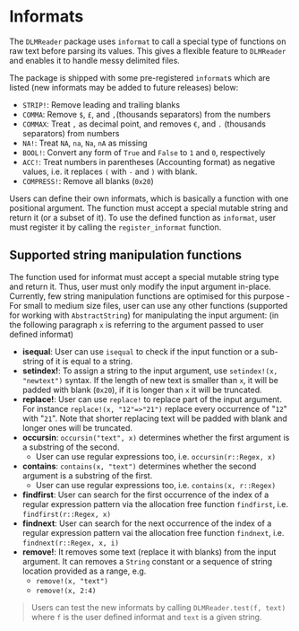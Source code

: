 # Informats

The `DLMReader` package uses `informat` to call a special type of functions on raw text before parsing its values. This gives a flexible feature to `DLMReader` and enables it to handle messy delimited files.

The package is shipped with some pre-registered `informat`s which are listed (new informats may be added to future releases) below:

* `STRIP!`: Remove leading and trailing blanks
* `COMMA`: Remove `$`, `£`, and `,`(thousands separators) from the numbers
* `COMMAX`: Treat `,` as decimal point, and removes `€`, and `.` (thousands separators) from numbers
* `NA!`: Treat `NA`, `na`, `Na`, `nA` as missing
* `BOOL!`: Convert any form of `True` and `False` to `1` and `0`, respectively
* `ACC!`: Treat numbers in parentheses (Accounting format) as negative values, i.e. it replaces `(` with `-` and `)` with blank.
* `COMPRESS!`: Remove all blanks (`0x20`)

Users can define their own informats, which is basically a function with one positional argument. The function must accept a special mutable string and return it (or a subset of it). To use the defined function as `informat`, user must register it by calling the `register_informat` function.

## Supported string manipulation functions

The function used for informat must accept a special mutable string type and return it. Thus, user must only modify the input argument in-place. Currently, few string manipulation functions are optimised for this purpose - For small to medium size files, user can use any other functions (supported for working with `AbstractString`) for manipulating the input argument: (in the following paragraph `x` is referring to the argument passed to user defined informat)

* **isequal**: User can use `isequal` to check if the input function or a sub-string of it is equal to a string.
* **setindex!**: To assign a string to the input argument, use `setindex!(x, "newtext")` syntax. If the length of new text is smaller than `x`, it will be padded with blank (`0x20`), if it is longer than `x` it will be truncated.
* **replace!**: User can use `replace!` to replace part of the input argument. For instance `replace!(x, "12"=>"21")` replace every occurrence of "`12`" with "`21`". Note that shorter replacing text will be padded with blank and longer ones will be truncated.
* **occursin**: `occursin("text", x)` determines whether the first argument is a substring of the second.
    * User can use regular expressions too, i.e. `occursin(r::Regex, x)`
* **contains**: `contains(x, "text")` determines whether the second argument is a substring of the first.
    * User can use regular expressions too, i.e. `contains(x, r::Regex)`
* **findfirst**: User can search for the first occurrence of the index of a regular expression pattern via the allocation free function `findfirst`, i.e. `findfirst(r::Regex, x)`
* **findnext**: User can search for the next occurrence of the index of a regular expression pattern vai the allocation free function `findnext`, i.e. `findnext(r::Regex, x, i)`
* **remove!**: It removes some text (replace it with blanks) from the input argument. It can removes a `String` constant or a sequence of string location provided as a range, e.g.
    * `remove!(x, "text")`
    * `remove!(x, 2:4)`

> Users can test the new informats by calling `DLMReader.test(f, text)` where `f` is the user defined informat and `text` is a given string.

